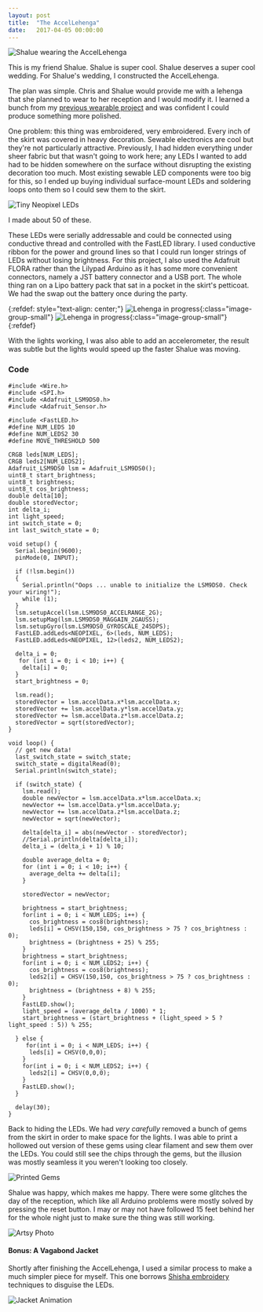 ```yaml
---
layout: post
title:  "The AccelLehenga"
date:   2017-04-05 00:00:00
---
```


![Shalue wearing the AccelLehenga](/assets/20180405/shalue.jpg)

This is my friend Shalue. Shalue is super cool. Shalue deserves a super cool wedding. For Shalue's wedding, I constructed the AccelLehenga.

The plan was simple. Chris and Shalue would provide me with a lehenga that she planned to wear to her reception and I would modify it. I learned a bunch from my [previous wearable project]({{site.url}}/2016/03/13/a-dress.html) and was confident I could produce something more polished.

<!--more-->

One problem: this thing was embroidered, very embroidered. Every inch of the skirt was covered in heavy decoration. Sewable electronics are cool but they're not particularly attractive. Previously, I had hidden everything under sheer fabric but that wasn't going to work here; any LEDs I wanted to add had to be hidden somewhere on the surface without disrupting the existing decoration too much. Most existing sewable LED components were too big for this, so I ended up buying individual surface-mount LEDs and soldering loops onto them so I could sew them to the skirt.

![Tiny Neopixel LEDs](/assets/20180405/soldered_leds.jpg)

I made about 50 of these.

These LEDs were serially addressable and could be connected using conductive thread and controlled with the FastLED library. I used conductive ribbon for the power and ground lines so that I could run longer strings of LEDs without losing brightness. For this project, I also used the Adafruit FLORA rather than the Lilypad Arduino as it has some more convenient connectors, namely a JST battery connector and a USB port. The whole thing ran on a Lipo battery pack that sat in a pocket in the skirt's petticoat. We had the swap out the battery once during the party.

{:refdef: style="text-align: center;"}
![Lehenga in progress](/assets/20180405/lehenga_skirt.jpg){:class="image-group-small"}
![Lehenga in progress](/assets/20180405/skirt_animation.gif){:class="image-group-small"}
{:refdef}


With the lights working, I was also able to add an accelerometer, the result was subtle but the lights would speed up the faster Shalue was moving.

### Code
    #include <Wire.h>
    #include <SPI.h>
    #include <Adafruit_LSM9DS0.h>
    #include <Adafruit_Sensor.h>

    #include <FastLED.h>
    #define NUM_LEDS 10
    #define NUM_LEDS2 30
    #define MOVE_THRESHOLD 500

    CRGB leds[NUM_LEDS];
    CRGB leds2[NUM_LEDS2];
    Adafruit_LSM9DS0 lsm = Adafruit_LSM9DS0();
    uint8_t start_brightness;
    uint8_t brightness;
    uint8_t cos_brightness;
    double delta[10];
    double storedVector;
    int delta_i;
    int light_speed;
    int switch_state = 0;
    int last_switch_state = 0;

    void setup() {
      Serial.begin(9600);
      pinMode(0, INPUT);

      if (!lsm.begin())
      {
        Serial.println("Oops ... unable to initialize the LSM9DS0. Check your wiring!");
        while (1);
      }
      lsm.setupAccel(lsm.LSM9DS0_ACCELRANGE_2G);
      lsm.setupMag(lsm.LSM9DS0_MAGGAIN_2GAUSS);
      lsm.setupGyro(lsm.LSM9DS0_GYROSCALE_245DPS);
      FastLED.addLeds<NEOPIXEL, 6>(leds, NUM_LEDS);
      FastLED.addLeds<NEOPIXEL, 12>(leds2, NUM_LEDS2);

      delta_i = 0;
       for (int i = 0; i < 10; i++) {
        delta[i] = 0;
      }
      start_brightness = 0;

      lsm.read();
      storedVector = lsm.accelData.x*lsm.accelData.x;
      storedVector += lsm.accelData.y*lsm.accelData.y;
      storedVector += lsm.accelData.z*lsm.accelData.z;
      storedVector = sqrt(storedVector);
    }

    void loop() {
      // get new data!
      last_switch_state = switch_state;
      switch_state = digitalRead(0);
      Serial.println(switch_state);

      if (switch_state) {
        lsm.read();
        double newVector = lsm.accelData.x*lsm.accelData.x;
        newVector += lsm.accelData.y*lsm.accelData.y;
        newVector += lsm.accelData.z*lsm.accelData.z;
        newVector = sqrt(newVector);

        delta[delta_i] = abs(newVector - storedVector);
        //Serial.println(delta[delta_i]);
        delta_i = (delta_i + 1) % 10;

        double average_delta = 0;
        for (int i = 0; i < 10; i++) {
          average_delta += delta[i];
        }

        storedVector = newVector;

        brightness = start_brightness;
        for(int i = 0; i < NUM_LEDS; i++) {
          cos_brightness = cos8(brightness);
          leds[i] = CHSV(150,150, cos_brightness > 75 ? cos_brightness : 0);
          brightness = (brightness + 25) % 255;
        }
        brightness = start_brightness;
        for(int i = 0; i < NUM_LEDS2; i++) {
          cos_brightness = cos8(brightness);
          leds2[i] = CHSV(150,150, cos_brightness > 75 ? cos_brightness : 0);
          brightness = (brightness + 8) % 255;
        }
        FastLED.show();
        light_speed = (average_delta / 1000) * 1;
        start_brightness = (start_brightness + (light_speed > 5 ? light_speed : 5)) % 255;

      } else {
         for(int i = 0; i < NUM_LEDS; i++) {
          leds[i] = CHSV(0,0,0);
        }
        for(int i = 0; i < NUM_LEDS2; i++) {
          leds2[i] = CHSV(0,0,0);
        }
        FastLED.show();
      }

      delay(30);
    }

Back to hiding the LEDs. We had _very carefully_ removed a bunch of gems from the skirt in order to make space for the lights. I was able to print a hollowed out version of these gems using clear filament and sew them over the LEDs. You could still see the chips through the gems, but the illusion was mostly seamless it you weren't looking too closely.

![Printed Gems](/assets/20180405/printed_gems.jpg)

Shalue was happy, which makes me happy. There were some glitches the day of the reception, which like all Arduino problems were mostly solved by pressing the reset button. I may or may not have followed 15 feet behind her for the whole night just to make sure the thing was still working.

![Artsy Photo](/assets/20180405/shalue_2.jpg)

#### Bonus: A Vagabond Jacket

Shortly after finishing the AccelLehenga, I used a similar process to make a much simpler piece for myself. This one borrows [Shisha embroidery](https://en.wikipedia.org/wiki/Shisha_(embroidery)) techniques to disguise the LEDs.

![Jacket Animation](/assets/20180405/jacket_animation.gif)
